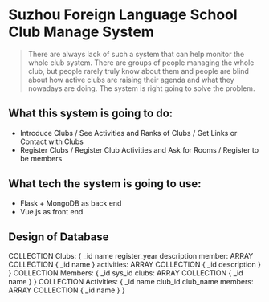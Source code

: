 # Suzhou Foreign Language School Club Manage System
> There are always lack of such a system that can help monitor the whole club system.
> There are groups of people managing the whole club, but people rarely truly know about them and people are blind about how active clubs are raising their agenda and what they nowadays are doing.
> The system is right going to solve the problem.

## What this system is going to do:
* Introduce Clubs / See Activities and Ranks of Clubs / Get Links or Contact with Clubs
* Register Clubs / Register Club Activities and Ask for Rooms / Register to be members

## What tech the system is going to use:
* Flask + MongoDB as back end
* Vue.js as front end

## Design of Database
COLLECTION Clubs: {
    _id
    name
    register_year
    description
    member: ARRAY COLLECTION {
        _id
        name
    }
    activities: ARRAY COLLECTION {
        _id
        description
    }
}
COLLECTION Members: {
    _id
    sys_id
    clubs: ARRAY COLLECTION {
        _id
        name
    }
}
COLLECTION Activities: {
    _id
    name
    club_id
    club_name
    members: ARRAY COLLECTION {
        _id
        name
    }
}